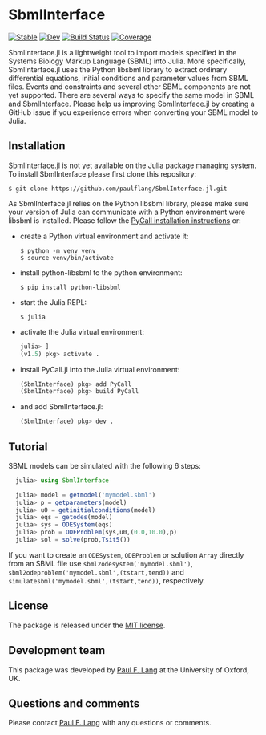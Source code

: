 # SbmlInterface

[![Stable](https://img.shields.io/badge/docs-stable-blue.svg)](https://paulflang.github.io/SbmlInterface.jl/stable)
[![Dev](https://img.shields.io/badge/docs-dev-blue.svg)](https://paulflang.github.io/SbmlInterface.jl/dev)
[![Build Status](https://github.com/paulflang/SbmlInterface.jl/workflows/CI/badge.svg)](https://github.com/paulflang/SbmlInterface.jl/actions)
[![Coverage](https://codecov.io/gh/paulflang/SbmlInterface.jl/branch/master/graph/badge.svg)](https://codecov.io/gh/paulflang/SbmlInterface.jl)

SbmlInterface.jl is a lightweight tool to import models specified in the Systems Biology Markup Language (SBML) into Julia. More specifically, SbmlInterface.jl uses the Python libsbml library to extract ordinary differential equations, initial conditions and parameter values from SBML files. Events and constraints and several other SBML components are not yet supported. There are several ways to specify the same model in SBML and SbmlInterface. Please help us improving SbmlInterface.jl by creating a GitHub issue if you experience errors when converting your SBML model to Julia.

## Installation
SbmlInterface.jl is not yet available on the Julia package managing system. To install SbmlInterface please first clone this repository:
  ```
  $ git clone https://github.com/paulflang/SbmlInterface.jl.git
  ```
As SbmlInterface.jl relies on the Python libsbml library, please make sure your version of Julia can communicate with a Python environment were libsbml is installed. Please follow the [PyCall installation instructions](https://github.com/JuliaPy/PyCall.jl) or:
* create a Python virtual environment and activate it:
  ```
  $ python -m venv venv
  $ source venv/bin/activate
  ```
* install python-libsbml to the python environment:
  ```
  $ pip install python-libsbml
  ```
* start the Julia REPL:
  ```
  $ julia
  ```
* activate the Julia virtual environment:
  ```julia
  julia> ]
  (v1.5) pkg> activate .
  ```
* install PyCall.jl into the Julia virtual environment:
  ```julia
  (SbmlInterface) pkg> add PyCall
  (SbmlInterface) pkg> build PyCall
  ```
* and add SbmlInterface.jl:
  ```julia
  (SbmlInterface) pkg> dev .
  ```

## Tutorial
SBML models can be simulated with the following 6 steps:
  ```julia
    julia> using SbmlInterface

    julia> model = getmodel('mymodel.sbml')
    julia> p = getparameters(model)
    julia> u0 = getinitialconditions(model)
    julia> eqs = getodes(model)
    julia> sys = ODESystem(eqs)
    julia> prob = ODEProblem(sys,u0,(0.0,10.0),p)
    julia> sol = solve(prob,Tsit5())
  ```
If you want to create an `ODESystem`, `ODEProblem` or solution `Array` directly from an SBML file use `sbml2odesystem('mymodel.sbml')`, `sbml2odeproblem('mymodel.sbml',(tstart,tend))` and `simulatesbml('mymodel.sbml',(tstart,tend))`, respectively.


## License
The package is released under the [MIT license](https://github.com/paulflang/SbmlInterface.jl/blob/main/LICENSE).


## Development team
This package was developed by [Paul F. Lang](https://www.linkedin.com/in/paul-lang-7b54a81a3/) at the University of Oxford, UK.


## Questions and comments
Please contact [Paul F. Lang](mailto:paul.lang@wolfson.ox.ac.uk) with any questions or comments.